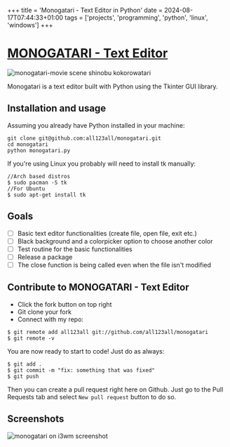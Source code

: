 +++
title = 'Monogatari - Text Editor in Python'
date = 2024-08-17T07:44:33+01:00
tags = ['projects', 'programming', 'python', 'linux', 'windows']
+++

# [MONOGATARI - Text Editor](https://github.com/henrique-marques-vsoft/monogatari)

![monogatari-movie scene shinobu kokorowatari](https://raw.githubusercontent.com/henrique-marques-vsoft/monogatari/master/pics/shinobu.gif)

Monogatari is a text editor built with Python using the Tkinter GUI library.

## Installation and usage

Assuming you already have Python installed in your machine:

```
git clone git@github.com:all123all/monogatari.git
cd monogatari
python monogatari.py
```

If you're using Linux you probably will need to install tk manually:

```
//Arch based distros
$ sudo pacman -S tk
//For Ubuntu
$ sudo apt-get install tk
```

## Goals

- [ ] Basic text editor functionalities (create file, open file, exit etc.)
- [ ] Black background and a colorpicker option to choose another color
- [ ] Test routine for the basic functionalities
- [ ] Release a package
- [ ] The close function is being called even when the file isn't modified

## Contribute to MONOGATARI - Text Editor

- Click the fork button on top right
- Git clone your fork
- Connect with my repo:

```
$ git remote add all123all git://github.com/all123all/monogatari
$ git remote -v
```

You are now ready to start to code! Just do as always:

```
$ git add .
$ git commit -m "fix: something that was fixed"
$ git push
```

Then you can create a pull request right here on Github. Just go to the Pull Requests tab and select `New pull request` button to do so.

## Screenshots
![monogatari on i3wm screenshot](https://raw.githubusercontent.com/henrique-marques-vsoft/monogatari/master/pics/print.png)

